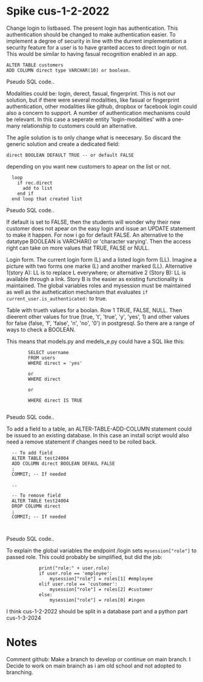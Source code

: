 # Spike cus-1-2-2022


Change login to listbased. The present login has authentication. This authentication should be changed to make authentication easier. To implement a degree of security in line with the durrent implementation a security feature for a user is to have granted acces to direct login or not. This would be similar to having fasual recognition enabled in an app.
```
ALTER TABLE customers
ADD COLUMN direct type VARCHAR(10) or boolean.
```
Pseudo SQL code..

Modalities could be: login, derect, fasual, fingerprint. This is not our solution, but if there were several modalities, like fasual or fingerprint authentication, other modalities like github, dropbox or facebook login could also a concern to support. A number of authentication mechanisms could be relevant. In this case a seperate entity 'login-modalities' with a one-many relationship to customers could an alternative. 

The agile solution is to only change what is neecesary. So discard the generic solution and create a dedicated field:
```
direct BOOLEAN DEFAULT TRUE -- or default FALSE
```
depending on you want new customers to apear on the list or not.
```
  loop
    if rec.direct
	  add to list
	end if
  end loop that created list
``` 
Pseudo SQL code..

If default is set to FALSE, then the students will wonder why their new customer does not apear on the easy login and issue an UPDATE statement to make it happen. For now i go for default FALSE. An alternative to the datatype BOOLEAN is VARCHAR() or 'character varying'.  Then the access right can take on more values that TRUE, FALSE or NULL.

Login form. The current login form (L) and a listed login form (LL). Imagine a picture with two forms one marke (L) and another marked (LL). Alternative 1(story A): LL is to replace L everywhere; or alternative 2 (Story B): LL is available through a link. Story B is the easier as existing functionality is maintained. The global variables roles and mysession must be maintained as well as the authetication mechanism that evaluates `if current_user.is_authenticated:`  to true.

Table with trueth values for a boolan. Row 1 TRUE, FALSE, NULL. Then dieerent other values for true (true, 't', 'true', 'y', 'yes', 1) and other values for false (false, 'f', 'false', 'n', 'no', '0') in postgresql. So there are a range of ways to check a BOOLEAN.

This means that models.py and medels_e.py could have a SQL like this:

```
		SELECT username
		FROM users
		WHERE direct = 'yes'
		
		or 
		WHERE direct 
		
		or 
		
		WHERE direct IS TRUE
				
``` 
Pseudo SQL code..

To add a field to a table, an ALTER-TABLE-ADD-COLUMN statement could be issued to an existing database. In this case an install script would also need a remove statement if changes need to be rolled back.

```
  -- To add field
  ALTER TABLE test24004
  ADD COLUMN direct BOOLEAN DEFAUL FALSE
  ;
  COMMIT; -- If needed

  ..
  
  -- To remove field
  ALTER TABLE test24004
  DROP COLUMN direct
  ;
  COMMIT; -- If needed
  
  
```
Pseudo SQL code..

To explain the global variables the endpoint /login sets `mysession["role"]` to passed role. This could probably be simplified, but did the job:
```
            print("role:" + user.role)
            if user.role == 'employee':
                mysession["role"] = roles[1] #employee
            elif user.role == 'customer':
                mysession["role"] = roles[2] #customer
            else:
                mysession["role"] = roles[0] #ingen
```

I think cus-1-2-2022 should be split in a database part and a python part cus-1-3-2024

# Notes
Comment github: Make a branch to develop or continue on main branch. 
I Decide to work on main brainch as i am old school and not adopted
to branching.

